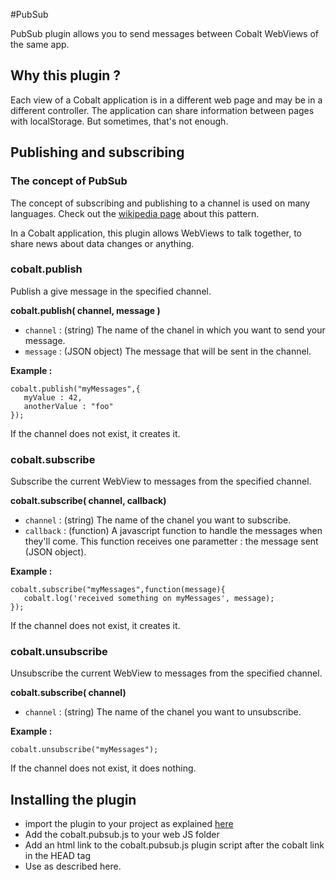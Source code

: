 #PubSub


PubSub plugin allows you to send messages between Cobalt WebViews of the same app.

## Why this plugin ?

Each view of a Cobalt application is in a different web page and may be in a different controller. The application can share information between pages with localStorage. But sometimes, that's not enough.

## Publishing and subscribing

### The concept of PubSub

The concept of subscribing and publishing to a channel is used on many languages. Check out the [wikipedia page](https://en.wikipedia.org/wiki/Publish%E2%80%93subscribe_pattern) about this pattern.

In a Cobalt application, this plugin allows WebViews to talk together, to share news about data changes or anything.

### cobalt.publish

Publish a give message in the specified channel.

**cobalt.publish( channel, message )**

* `channel` : (string) The name of the chanel in which you want to send your message.
* `message` : (JSON object) The message that will be sent in the channel.

**Example :**

    cobalt.publish("myMessages",{
       myValue : 42,
       anotherValue : "foo"
    });

If the channel does not exist, it creates it.

### cobalt.subscribe

Subscribe the current WebView to messages from the specified channel.

**cobalt.subscribe( channel, callback)**

* `channel` : (string) The name of the chanel you want to subscribe.
* `callback` : (function) A javascript function to handle the messages when they'll come. This function receives one parametter : the message sent (JSON object).

**Example :**

    cobalt.subscribe("myMessages",function(message){
       cobalt.log('received something on myMessages', message);
    });

If the channel does not exist, it creates it.

### cobalt.unsubscribe

Unsubscribe the current WebView to messages from the specified channel.

**cobalt.subscribe( channel)**

* `channel` : (string) The name of the chanel you want to unsubscribe.

**Example :**

    cobalt.unsubscribe("myMessages");

If the channel does not exist, it does nothing.


## Installing the plugin

* import the plugin to your project as explained [here](https://github.com/cobaltians/cobalt/wiki/Using-plugins)
* Add the cobalt.pubsub.js to your web JS folder
* Add an html link to the cobalt.pubsub.js plugin script after the cobalt link in the HEAD tag
* Use as described here.




